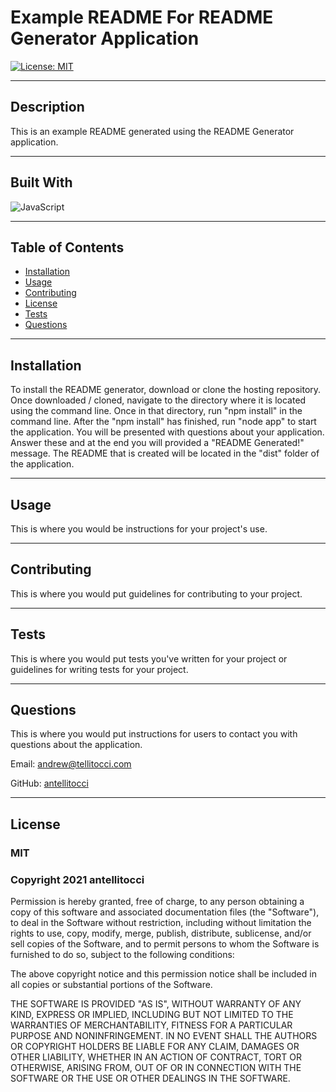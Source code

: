 # Example README For README Generator Application

        
[![License: MIT](https://img.shields.io/badge/License-MIT-yellow.svg)](https://opensource.org/licenses/MIT)
      

---

## Description

This is an example README generated using the README Generator application.

---

## Built With

    
<img alt="JavaScript" src="https://img.shields.io/badge/javascript-%23323330.svg?style=for-the-badge&logo=javascript&logoColor=%23F7DF1E"/>
    

---

## Table of Contents

* [Installation](#installation)
* [Usage](#usage)
* [Contributing](#contributing)
* [License](#license)
* [Tests](#tests)
* [Questions](#questions)

---

## Installation
To install the README generator, download or clone the hosting repository. Once downloaded / cloned, navigate to the directory where it is located using the command line. Once in that directory, run "npm install" in the command line. After the "npm install" has finished, run "node app" to start the application. You will be presented with questions about your application. Answer these and at the end you will provided a "README Generated!" message. The README that is created will be located in the "dist" folder of the application.

---

## Usage
This is where you would be instructions for your project's use.

---

## Contributing
This is where you would put guidelines for contributing to your project.

---

## Tests
This is where you would put tests you've written for your project or guidelines for writing tests for your project.

---

## Questions
This is where you would put instructions for users to contact you with questions about the application.

Email: andrew@tellitocci.com

GitHub: [antellitocci](https://github.com/antellitocci)

---


        
## License
        
### MIT
        
### Copyright 2021 antellitocci
        
Permission is hereby granted, free of charge, to any person obtaining a copy of this software and associated documentation files (the "Software"), to deal in the Software without restriction, including without limitation the rights to use, copy, modify, merge, publish, distribute, sublicense, and/or sell copies of the Software, and to permit persons to whom the Software is furnished to do so, subject to the following conditions:

  The above copyright notice and this permission notice shall be included in all copies or substantial portions of the Software.

  THE SOFTWARE IS PROVIDED "AS IS", WITHOUT WARRANTY OF ANY KIND, EXPRESS OR IMPLIED, INCLUDING BUT NOT LIMITED TO THE WARRANTIES OF MERCHANTABILITY, FITNESS FOR A PARTICULAR PURPOSE AND NONINFRINGEMENT. IN NO EVENT SHALL THE AUTHORS OR COPYRIGHT HOLDERS BE LIABLE FOR ANY CLAIM, DAMAGES OR OTHER LIABILITY, WHETHER IN AN ACTION OF CONTRACT, TORT OR OTHERWISE, ARISING FROM, OUT OF OR IN CONNECTION WITH THE SOFTWARE OR THE USE OR OTHER DEALINGS IN THE SOFTWARE.
      
  